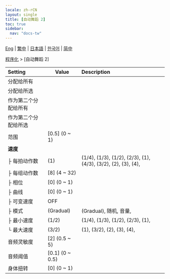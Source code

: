 ```yaml
---
locale: zh-rCN
layout: single
title: [自动舞蹈 2]
toc: true
sidebar:
  nav: "docs-tw"
---
```

[Eng](/dancexr/menu/2025.4/motion/auto_dance_2) | [繁中](/tw/dancexr/menu/2025.4/motion/auto_dance_2) | [日本語](/jp/dancexr/menu/2025.4/motion/auto_dance_2) | [한국어](/kr/dancexr/menu/2025.4/motion/auto_dance_2) | [简中](/zh/dancexr/menu/2025.4/motion/auto_dance_2)

[程序化](../menu#程序化) > [自动舞蹈 2]



| Setting | Value | Description |
| :--- | --- | :--- |
| 分配给所有 || 
| 分配给所选 || 
| 作为第二个分配给所有 || 
| 作为第二个分配给所选 || 
| 范围 | [0.5] (0 ~ 1) | 
| **速度** | | 
| ├&nbsp;每拍动作数 | (1) | (1/4), (1/3), (1/2), (2/3), (1), (4/3), (3/2), (2), (3), (4), 
| ├&nbsp;每组动作数 | [8] (4 ~ 32) | 
| ├&nbsp;相位 | [0] (0 ~ 1) | 
| ├&nbsp;曲线 | [0] (0 ~ 1) | 
| ├&nbsp;可变速度 | OFF | 
| ├&nbsp;模式 | (Gradual) | (Gradual), 随机, 音量, 
| ├&nbsp;最小速度 | (1/2) | (1/4), (1/3), (1/2), (2/3), (1), 
| └&nbsp;最大速度 | (3/2) | (1), (3/2), (2), (3), (4), 
| 音频灵敏度 | [2] (0.5 ~ 5) | 
| 音频阈值 | [0.1] (0 ~ 0.5) | 
| 身体扭转 | [0] (0 ~ 1) | 
